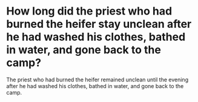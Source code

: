 # How long did the priest who had burned the heifer stay unclean after he had washed his clothes, bathed in water, and gone back to the camp?

The priest who had burned the heifer remained unclean until the evening after he had washed his clothes, bathed in water, and gone back to the camp.

